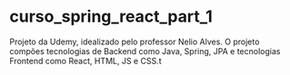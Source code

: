 # curso_spring_react_part_1
Projeto da Udemy, idealizado pelo professor Nelio Alves. O projeto compões tecnologias de Backend como Java, Spring, JPA e tecnologias Frontend como React, HTML, JS e CSS.t
